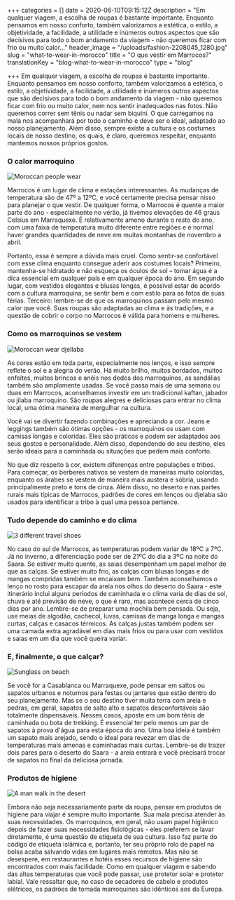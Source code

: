 +++
categories = []
date = 2020-06-10T09:15:12Z
description = "Em qualquer viagem, a escolha de roupas é bastante importante. Enquanto pensamos em nosso conforto, também valorizamos a estética, o estilo, a objetividade, a facilidade, a utilidade e inúmeros outros aspectos que são decisivos para todo o bom andamento da viagem - não queremos ficar com frio ou muito calor..."
header_image = "/uploads/fashion-2208045_1280.jpg"
slug = "what-to-wear-in-morocco"
title = "O que vestir em Marrocos?"
translationKey = "blog-what-to-wear-in-morocco"
type = "blog"

+++
Em qualquer viagem, a escolha de roupas é bastante importante. Enquanto pensamos em nosso conforto, também valorizamos a estética, o estilo, a objetividade, a facilidade, a utilidade e inúmeros outros aspectos que são decisivos para todo o bom andamento da viagem - não queremos ficar com frio ou muito calor, nem nos sentir inadequados nas fotos. Não queremos correr sem tênis ou nadar sem biquíni. O que carregamos na mala nos acompanhará por todo o caminho e deve ser o ideal, adaptado ao nosso planejamento. Além disso, sempre existe a cultura e os costumes locais de nosso destino, os quais, é claro, queremos respeitar, enquanto mantemos nossos próprios gostos.

### **O calor marroquino**

![Moroccan people wear](/uploads/1582210415629.jpg)

Marrocos é um lugar de clima e estações interessantes. As mudanças de temperatura são de 47º a 12ºC, e você certamente precisa pensar nisso para planejar o que vestir. De qualquer forma, o Marrocos é quente a maior parte do ano - especialmente no verão, já tivemos elevações de 46 graus Celsius em Marraquexe. É relativamente ameno durante o resto do ano, com uma faixa de temperatura muito diferente entre regiões e é normal haver grandes quantidades de neve em muitas montanhas de novembro a abril.

Portanto, essa é sempre a dúvida mais cruel. Como sentir-se confortável com esse clima enquanto consegue aderir aos costumes locais? Primeiro, mantenha-se hidratado e não esqueça os óculos de sol – tomar água é a dica essencial em qualquer país e em qualquer época do ano. Em segundo lugar, com vestidos elegantes e blusas longas, é possível estar de acordo com a cultura marroquina, se sentir bem e com estilo para as fotos de suas férias. Terceiro: lembre-se de que os marroquinos passam pelo mesmo calor que você. Suas roupas são adaptadas ao clima e às tradições, e a questão de cobrir o corpo no Marrocos é válida para homens e mulheres.

### **Como os marroquinos se vestem**

![Moroccan wear djellaba ](/uploads/1582210475891.jpg "Moroccan wear djellaba ")

As cores estão em toda parte, especialmente nos lenços, e isso sempre reflete o sol e a alegria do verão. Há muito brilho, muitos bordados, muitos enfeites, muitos brincos e anéis nos dedos dos marroquinos, as sandálias também são amplamente usadas. Se você passa mais de uma semana ou duas em Marrocos, aconselhamos investir em um tradicional kaftan, jabador ou jilaba marroquino. São roupas alegres e deliciosas para entrar no clima local, uma ótima maneira de mergulhar na cultura.

Você vai se divertir fazendo combinações e apreciando a cor. Jeans e leggings também são ótimas opções - os marroquinos os usam com camisas longas e coloridas. Eles são práticos ​​e podem ser adaptados aos seus gostos e personalidade. Além disso, dependendo do seu destino, eles serão ideais para a caminhada ou situações que pedem mais conforto.

No que diz respeito à cor, existem diferenças entre populações e tribos. Para começar, os berberes nativos se vestem de maneiras muito coloridas, enquanto os árabes se vestem de maneira mais austera e sóbria, usando principalmente preto e tons de cinza. Além disso, no deserto e nas partes rurais mais típicas de Marrocos, padrões de cores em lenços ou djelaba são usados ​​para identificar a tribo à qual uma pessoa pertence.

### **Tudo depende do caminho e do clima**

![3 different travel shoes](/uploads/hiking-4540626_1280.jpg "3 different travel shoes")

No caso do sul de Marrocos, as temperaturas podem variar de 18ºC a 7ºC. Já no inverno, a diferenciação pode ser de 21ºC do dia a 3ºC na noite do Saara. Se estiver muito quente, as saias desempenham um papel melhor do que as calças. Se estiver muito frio, as calças com blusas longas e de mangas compridas também se encaixam bem. Também aconselhamos o lenço no rosto para escapar da areia nos olhos do deserto do Saara - este itinerário inclui alguns períodos de caminhada e o clima varia de dias de sol, chuva e até previsão de neve, o que é raro, mas acontece cerca de cinco dias por ano. Lembre-se de preparar uma mochila bem pensada. Ou seja, use meias de algodão, cachecol, luvas, camisas de manga longa e mangas curtas, calças e casacos térmicos. As calças justas também podem ser uma camada extra agradável em dias mais frios ou para usar com vestidos e saias em um dia que você queira variar.

### **E, finalmente, o que calçar?**

![Sunglass on beach](/uploads/sunglasses-115870_1280.jpg "Sunglass on beach")

Se você for a Casablanca ou Marraquexe, pode pensar em saltos ou sapatos urbanos e noturnos para festas ou jantares que estão dentro do seu planejamento. Mas se o seu destino tiver muita terra com areia e pedras, em geral, sapatos de salto alto e sapatos desconfortáveis ​​são totalmente dispensáveis. Nesses casos, aposte em um bom tênis de caminhada ou bota de trekking. É essencial ter pelo menos um par de sapatos à prova d'água para esta época do ano. Uma boa ideia é também um sapato mais arejado, sendo o ideal para revezar em dias de temperaturas mais amenas e caminhadas mais curtas. Lembre-se de trazer dois pares para o deserto do Saara - a areia entrará e você precisará trocar de sapatos no final da deliciosa jornada.

### **Produtos de higiene**

![A man walk in the desert](/uploads/1582210490749.jpg "A man walk in the desert")

Embora não seja necessariamente parte da roupa, pensar em produtos de higiene para viajar é sempre muito importante. Sua mala precisa atender às suas necessidades. Os marroquinos, em geral, não usam papel higiênico depois de fazer suas necessidades fisiológicas - eles preferem se lavar diretamente, é uma questão de etiqueta de sua cultura. Isso faz parte do código de etiqueta islâmica e, portanto, ter seu próprio rolo de papel na bolsa acaba salvando vidas em lugares mais remotos. Mas não se desespere, em restaurantes e hotéis esses recursos de higiene são encontrados com mais facilidade. Como em qualquer viagem e sabendo das altas temperaturas que você pode passar, use protetor solar e protetor labial. Vale ressaltar que, no caso de secadores de cabelo e produtos elétricos, os padrões de tomada marroquinos são idênticos aos da Europa.